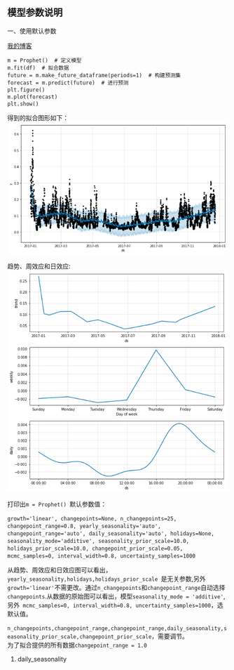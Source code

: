 模型参数说明  
---
一、使用默认参数

[我的博客](https://github.com/Blankit)
```
m = Prophet()  # 定义模型
m.fit(df)  # 拟合数据
future = m.make_future_dataframe(periods=1)  # 构建预测集
forecast = m.predict(future)  # 进行预测
plt.figure()
m.plot(forecast)
plt.show()
```
得到的拟合图形如下：  
![orginal_fit](https://github.com/Blankit/try/blob/master/pic/orginal_fit.png) 

趋势、周效应和日效应:  
![components](https://github.com/Blankit/try/blob/master/pic/components.png)  

打印出`m = Prophet() `默认参数值：  

`growth='linear', changepoints=None, n_changepoints=25, changepoint_range=0.8, yearly_seasonality='auto', changepoint_range='auto', daily_seasonality='auto', holidays=None, seasonality_mode='additive', seasonality_prior_scale=10.0, holidays_prior_scale=10.0, changepoint_prior_scale=0.05, mcmc_samples=0, interval_width=0.8, uncertainty_samples=1000`  

从趋势、周效应和日效应图可以看出，`yearly_seasonality,holidays,holidays_prior_scale `是无关参数,另外`growth='linear'`不需更改。通过`n_changepoints`和`changepoint_range`自动选择`changepoints`.从数据的原始图可以看出，模型`seasonality_mode = 'additive'`,另外` mcmc_samples=0, interval_width=0.8, uncertainty_samples=1000`，选默认值。

`n_changepoints,changepoint_range,changepoint_range,daily_seasonality,seasonality_prior_scale,changepoint_prior_scale`，需要调节。  
为了拟合提供的所有数据`changepoint_range = 1.0`

1. daily_seasonality
